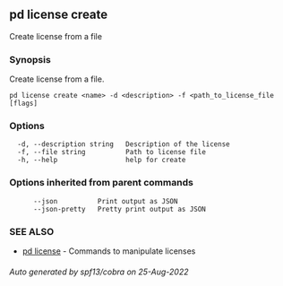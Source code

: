 ## pd license create

Create license from a file

### Synopsis

Create license from a file.

```
pd license create <name> -d <description> -f <path_to_license_file [flags]
```

### Options

```
  -d, --description string   Description of the license
  -f, --file string          Path to license file
  -h, --help                 help for create
```

### Options inherited from parent commands

```
      --json          Print output as JSON
      --json-pretty   Pretty print output as JSON
```

### SEE ALSO

* [pd license](/docs/commands/pd_license.html)	 - Commands to manipulate licenses

###### Auto generated by spf13/cobra on 25-Aug-2022
